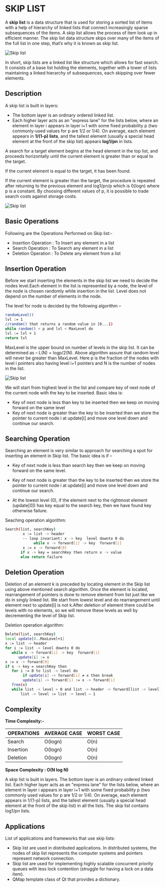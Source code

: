 # SKIP LIST

A **skip list** is a data structure that is used for storing a sorted list of items with a help of hierarchy of linked lists that connect increasingly sparse subsequences of the items. A skip list allows the process of item look up in efficient manner. The skip list data structure skips over many of the items of the full list in one step, that’s why it is known as skip list.

![Skip list](https://iq.opengenus.org/content/images/2019/03/skip-list.png)

In short, skip lists are a linked list like structure which allows for fast search. It consists of a base list holding the elements, together with a tower of lists maintaining a linked hierarchy of subsequences, each skipping over fewer elements.

## Description

A skip list is built in layers:

- The bottom layer is an ordinary ordered linked list.
- Each higher layer acts as an "express lane" for the lists below, where an element in layer i appears in layer i+1 with some fixed probability p (two commonly-used values for p are 1/2 or 1/4).
On average, each element appears in **1/(1-p) lists**, and the tallest element (usually a special head element at the front of the skip list) appears **log1/pn** in lists.

A search for a target element begins at the head element in the top list, and proceeds horizontally until the current element is greater than or equal to the target.

If the current element is equal to the target, it has been found.

If the current element is greater than the target, the procedure is repeated after returning to the previous element and log1/pn/p which is 0(logn) where p is a constant. By choosing different values of p, it is possible to trade search costs against storage costs.

![Skip list](https://iq.opengenus.org/content/images/2019/03/SkipList1.png)

## Basic Operations
Following are the Operations Performed on Skip list:-

- Insertion Operation : To Insert any element in a list
- Search Operation : To Search any element in a list
- Deletion Operation : To Delete any element from a list

## Insertion Operation
Before we start inserting the elements in the skip list we need to decide the nodes level.Each element in the list is represented by a node, the level of the node is chosen randomly while insertion in the list. Level does not depend on the number of elements in the node. 

The level for node is decided by the following algorithm –
```sh
randomLevel()
lvl := 1
//random() that returns a random value in [0...1)
while random() < p and lvl < MaxLevel do
lvl := lvl + 1
return lvl
```
MaxLevel is the upper bound on number of levels in the skip list. It can be determined as – L(N) = logp/2(N). Above algorithm assure that random level will never be greater than MaxLevel. Here p is the fraction of the nodes with level i pointers also having level i+1 pointers and N is the number of nodes in the list.

![Skip list](https://iq.opengenus.org/content/images/2019/03/Node-skip--1.jpg)

We will start from highest level in the list and compare key of next node of the current node with the key to be inserted. Basic idea is:

- Key of next node is less than key to be inserted then we keep on moving forward on the same level
- Key of next node is greater than the key to be inserted then we store the pointer to current node i at update[i] and move one level down and continue our search.

## Searching Operation
Searching an element is very similar to approach for searching a spot for inserting an element in Skip list. 
The basic idea is if –
- Key of next node is less than search key then we keep on moving forward on the same level.
- Key of next node is greater than the key to be inserted then we store the pointer to current node i at update[i] and move one level down and continue our search.

- At the lowest level (0), if the element next to the rightmost element (update[0]) has key equal to the search key, then we have found key otherwise failure.

Seaching operation algorithm:
```sh
Search(list, searchKey)
        x := list -> header
        -- loop invariant: x -> key  level downto 0 do
             while x -> forward[i] -> key  forward[i]
        x := x -> forward[0]
       if x -> key = searchKey then return x -> value
       else return failure
```

## Deletion Operation
Deletion of an element k is preceded by locating element in the Skip list using above mentioned search algorithm. Once the element is located, rearrangement of pointers is done to remove element from list just like we do in singly linked list. We start from lowest level and do rearrangement until element next to update[i] is not k.After deletion of element there could be levels with no elements, so we will remove these levels as well by decrementing the level of Skip list.

Deletion operation algorithm:
```sh
Delete(list, searchKey)
local update[0..MaxLevel+1]
x := list -> header
for i := list -> level downto 0 do
   while x -> forward[i] -> key  forward[i]
      update[i] := x
x := x -> forward[0]
if x -> key = searchKey then
   for i := 0 to list -> level do
        if update[i] -> forward[i] ≠ x then break
        update[i] -> forward[i] := x -> forward[i]
   free(x)
   while list -> level > 0 and list -> header -> forward[list -> level] = NIL do
       list -> level := list -> level – 1
```

## Complexity

**Time Complexity:-**

| OPERATIONS | AVERAGE CASE | WORST CASE |
| ---------- | ------------ | ---------- |
| Search     | O(logn)	    | O(n)       |
| Insertion  | O(logn)	    | O(n)       |
| Deletion	 | O(logn)	    | O(n)       |



**Space Complexity : O(N log N)**

A skip list is built in layers. The bottom layer is an ordinary ordered linked list. Each higher layer acts as an "express lane" for the lists below, where an element in layer i appears in layer i+1 with some fixed probability p (two commonly used values for p are 1/2 or 1/4). On average, each element appears in 1/(1-p) lists, and the tallest element (usually a special head element at the front of the skip list) in all the lists. The skip list contains log1/pn lists.

## Applications 
List of applications and frameworks that use skip lists:

- Skip list are used in distributed applications. In distributed systems, the nodes of skip list represents the computer systems and pointers represent network connection.
- Skip list are used for implementing highly scalable concurrent priority queues with less lock contention (struggle for having a lock on a data item).
- QMap template class of Qt that provides a dictionary.
